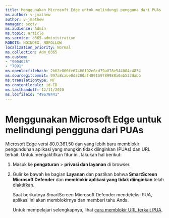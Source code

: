 ```yaml
---
title: Menggunakan Microsoft Edge untuk melindungi pengguna dari PUAs
ms.author: v-jmathew
author: v-jmathew
manager: scotv
ms.audience: Admin
ms.topic: article
ms.service: o365-administration
ROBOTS: NOINDEX, NOFOLLOW
localization_priority: Normal
ms.collection: Adm_O365
ms.custom:
- "9004025"
- "7091"
ms.openlocfilehash: 2b62e800fe67460192e0cd79a078e544004c4834
ms.sourcegitcommit: 097a8cabe0d2280af489159789988a0ab532dabb
ms.translationtype: MT
ms.contentlocale: id-ID
ms.lasthandoff: 12/11/2020
ms.locfileid: "49678441"
---
```

# <a name="use-microsoft-edge-to-protect-users-against-puas"></a>Menggunakan Microsoft Edge untuk melindungi pengguna dari PUAs

Microsoft Edge versi 80.0.361.50 dan yang lebih baru memblokir pengunduhan aplikasi yang mungkin tidak diinginkan (PUAs) dan URL terkait. Untuk mengaktifkan fitur ini, lakukan hal berikut:

1. Masuk ke **pengaturan**  >  **privasi dan layanan** di browser.

2. Gulir ke bawah ke bagian **Layanan** dan pastikan bahwa **SmartScreen Microsoft Defender** dan **memblokir aplikasi yang tidak diinginkan** telah diaktifkan.

    Saat berikutnya SmartScreen Microsoft Defender mendeteksi PUA, aplikasi ini akan memblokirnya dan memberi tahu Anda.

    Untuk mempelajari selengkapnya, lihat [cara memblokir URL terkait PUA](https://go.microsoft.com/fwlink/?linkid=2133024).

